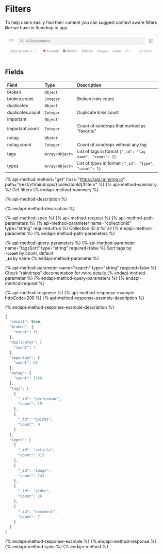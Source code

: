 # Filters

To help users easily find their content you can suggest context aware filters like we have in Raindrop.io app

![Filters right above search field](../.gitbook/assets/filters%20%281%29.png)

## Fields

| Field | Type | Description |
| :--- | :--- | :--- |
| broken | `Object` |  |
| broken.count | `Integer` | Broken links count |
| duplicates | `Object` |  |
| duplicates.count | `Integer` | Duplicate links count |
| important | `Object` |  |
| important.count | `Integer` | Count of raindrops that marked as "favorite" |
| notag | `Object` |  |
| notag.count | `Integer` | Count of raindrops without any tag |
| tags | `Array<Object>` | List of tags in format `{"_id": "tag name", "count": 1}` |
| types | `Array<Object>` | List of types in format `{"_id": "type", "count": 1}` |

{% api-method method="get" host="https://api.raindrop.io" path="/rest/v1/raindrops/{collectionId}/filters" %}
{% api-method-summary %}
Get filters
{% endapi-method-summary %}

{% api-method-description %}

{% endapi-method-description %}

{% api-method-spec %}
{% api-method-request %}
{% api-method-path-parameters %}
{% api-method-parameter name="collectionId" type="string" required=true %}
Collection ID. `0` for all
{% endapi-method-parameter %}
{% endapi-method-path-parameters %}

{% api-method-query-parameters %}
{% api-method-parameter name="tagsSort" type="string" required=false %}
Sort tags by:  
**`-count`** by count, default  
**`_id`** by name
{% endapi-method-parameter %}

{% api-method-parameter name="search" type="string" required=false %}
Check "raindrops" documentation for more details
{% endapi-method-parameter %}
{% endapi-method-query-parameters %}
{% endapi-method-request %}

{% api-method-response %}
{% api-method-response-example httpCode=200 %}
{% api-method-response-example-description %}

{% endapi-method-response-example-description %}

```javascript
{
  "result": true,
  "broken": {
    "count": 31
  },
  "duplicates": {
    "count": 7
  },
  "important": {
    "count": 59
  },
  "notag": {
    "count": 1366
  },
  "tags": [
    {
      "_id": "performanc",
      "count": 19
    },
    {
      "_id": "guides",
      "count": 9
    }
  ],
  "types": [
    {
      "_id": "article",
      "count": 313
    },
    {
      "_id": "image",
      "count": 143
    },
    {
      "_id": "video",
      "count": 26
    },
    {
      "_id": "document",
      "count": 7
    }
  ]
}
```
{% endapi-method-response-example %}
{% endapi-method-response %}
{% endapi-method-spec %}
{% endapi-method %}

